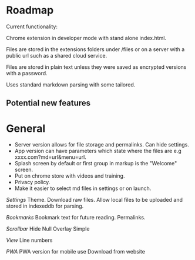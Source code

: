 Roadmap
=======

Current functionality:

Chrome extension in developer mode with stand alone index.html.

Files are stored in the extensions folders under /files or on a server with a public url such as a shared cloud service.

Files are stored in plain text unless they were saved as encrypted versions with a password. 

Uses standard markdown parsing with some tailored.


Potential new features
----------------------

General
=======
* Server version allows for file storage and permalinks. Can hide settings.
* App version can have parameters which state where the files are e.g xxxx.com?md=url&menu=url.
* Splash screen by default or first group in markup is the "Welcome" screen.
* Put on chrome store with videos and training.
* Privacy policy.
* Make it easier to select md files in settings or on launch.


*Settings*
Theme. 
Download raw files. 
Allow local files to be uploaded and stored in indexeddb for parsing. 

*Bookmarks*
Bookmark text for future reading. 
Permalinks. 

*Scrollbar*
Hide
Null
Overlay
Simple

*View*
Line numbers

*PWA*
PWA version for mobile use 
Download from website